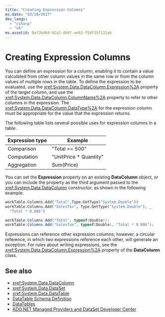 ```yaml
---
title: "Creating Expression Columns"
ms.date: "03/30/2017"
dev_langs: 
  - "csharp"
  - "vb"
ms.assetid: 0af3bd64-92a2-4b47-ae62-f5df35f131a6
---
```

# Creating Expression Columns
You can define an expression for a column, enabling it to contain a value calculated from other column values in the same row or from the column values of multiple rows in the table. To define the expression to be evaluated, use the <xref:System.Data.DataColumn.Expression%2A> property of the target column, and use the <xref:System.Data.DataColumn.ColumnName%2A> property to refer to other columns in the expression. The <xref:System.Data.DataColumn.DataType%2A> for the expression column must be appropriate for the value that the expression returns.  
  
 The following table lists several possible uses for expression columns in a table.  
  
|Expression type|Example|  
|---------------------|-------------|  
|Comparison|"Total >= 500"|  
|Computation|"UnitPrice * Quantity"|  
|Aggregation|Sum(Price)|  
  
 You can set the **Expression** property on an existing **DataColumn** object, or you can include the property as the third argument passed to the <xref:System.Data.DataColumn> constructor, as shown in the following example.  
  
```vb  
workTable.Columns.Add("Total",Type.GetType("System.Double"))  
workTable.Columns.Add("SalesTax", Type.GetType("System.Double"), _  
  "Total * 0.086")  
```  
  
```csharp  
workTable.Columns.Add("Total", typeof(Double));  
workTable.Columns.Add("SalesTax", typeof(Double), "Total * 0.086");  
```  
  
 Expressions can reference other expression columns; however, a circular reference, in which two expressions reference each other, will generate an exception. For rules about writing expressions, see the <xref:System.Data.DataColumn.Expression%2A> property of the **DataColumn** class.  
  
## See also
- <xref:System.Data.DataColumn>
- <xref:System.Data.DataSet>
- <xref:System.Data.DataTable>
- [DataTable Schema Definition](../../../../../docs/framework/data/adonet/dataset-datatable-dataview/datatable-schema-definition.md)
- [DataTables](../../../../../docs/framework/data/adonet/dataset-datatable-dataview/datatables.md)
- [ADO.NET Managed Providers and DataSet Developer Center](https://go.microsoft.com/fwlink/?LinkId=217917)
